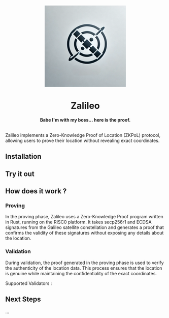 <div align="center">
<br>
<img style="align: center" src="./logo.png" height=256/>
<h1>Zalileo</h1>
<italic><strong>Babe I'm with my boss... here is the proof.</strong></italic>
</div>
<br>

Zalileo implements a Zero-Knowledge Proof of Location (ZKPoL) protocol, allowing users to prove their location without revealing exact coordinates.


## Installation 

## Try it out 

## How does it work ?

### Proving
In the proving phase, Zalileo uses a Zero-Knowledge Proof program written in Rust, running on the RISC0 platform. It takes secp256r1 and ECDSA signatures from the Galileo satellite constellation and generates a proof that confirms the validity of these signatures without exposing any details about the location.

### Validation
During validation, the proof generated in the proving phase is used to verify the authenticity of the location data. This process ensures that the location is genuine while maintaining the confidentiality of the exact coordinates.

Supported Validators :


## Next Steps
...